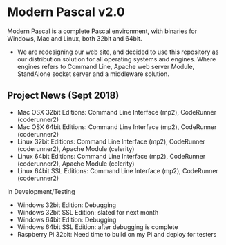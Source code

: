 # Modern Pascal v2.0

Modern Pascal is a complete Pascal environment, with binaries for Windows, Mac and Linux, both 32bit and 64bit.

* We are redesigning our web site, and decided to use this repository as our distribution solution for all operating systems and engines. Where engines refers to Command Line, Apache web server Module, StandAlone socket server and a middleware solution.

## Project News (Sept 2018)
* Mac OSX 32bit Editions: Command Line Interface (mp2), CodeRunner (coderunner2)
* Mac OSX 64bit Editions: Command Line Interface (mp2), CodeRunner (coderunner2)
* Linux 32bit Editions: Command Line Interface (mp2), CodeRunner (coderunner2), Apache Module (celerity)
* Linux 64bit Editions: Command Line Interface (mp2), CodeRunner (coderunner2), Apache Module (celerity)
* Linux 64bit SSL Editions: Command Line Interface (mp2), CodeRunner (coderunner2)

In Development/Testing
* Windows 32bit Edition: Debugging
* Windows 32bit SSL Edition: slated for next month
* Windows 64bit Edition: Debugging
* Windows 64bit SSL Edition: after debugging is complete
* Raspberry Pi 32bit: Need time to build on my Pi and deploy for testers
